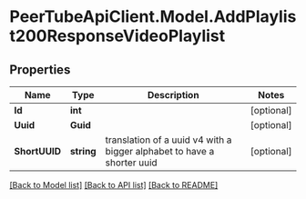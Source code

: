 # PeerTubeApiClient.Model.AddPlaylist200ResponseVideoPlaylist

## Properties

Name | Type | Description | Notes
------------ | ------------- | ------------- | -------------
**Id** | **int** |  | [optional] 
**Uuid** | **Guid** |  | [optional] 
**ShortUUID** | **string** | translation of a uuid v4 with a bigger alphabet to have a shorter uuid | [optional] 

[[Back to Model list]](../README.md#documentation-for-models) [[Back to API list]](../README.md#documentation-for-api-endpoints) [[Back to README]](../README.md)

